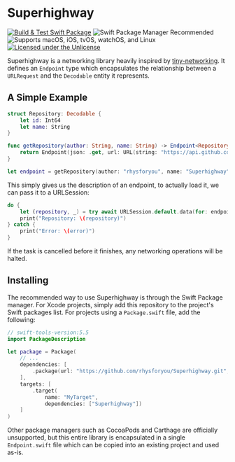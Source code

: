 # Superhighway

[![Build & Test Swift Package](https://github.com/rhysforyou/Superhighway/actions/workflows/swift-package.yml/badge.svg?branch=main)](https://github.com/rhysforyou/Superhighway/actions/workflows/swift-package.yml)
![Swift Package Manager Recommended](https://img.shields.io/badge/SPM-recommended-blue?style=flat-square)
![Supports macOS, iOS, tvOS, watchOS, and Linux](https://img.shields.io/badge/platform-macOS%20|%20iOS%20|%20tvOS%20|%20watchOS%20|%20Linux-blue?style=flat-square)
[![Licensed under the Unlicense](https://img.shields.io/github/license/rhysforyou/Superhighway?color=blue&style=flat-square)](LICENSE)

Superhighway is a networking library heavily inspired by [tiny-networking](https://github.com/objcio/tiny-networking). It defines an `Endpoint` type which encapsulates the relationship between a `URLRequest` and the `Decodable` entity it represents.

## A Simple Example

```swift
struct Repository: Decodable {
    let id: Int64
    let name: String
}

func getRepository(author: String, name: String) -> Endpoint<Repository> {
    return Endpoint(json: .get, url: URL(string: "https://api.github.com/repos/\(author)/\(name)")!)
}

let endpoint = getRepository(author: "rhysforyou", name: "Superhighway")
```

This simply gives us the description of an endpoint, to actually load it, we can pass it to a URLSession:

```swift
do {
    let (repository, _) = try await URLSession.default.data(for: endpoint)
    print("Repository: \(repository)")
} catch {
    print("Error: \(error)")
}
```

If the task is cancelled before it finishes, any networking operations will be halted.

## Installing

The recommended way to use Superhighway is through the Swift Package manager. For Xcode projects, simply add this repository to the project's Swift packages list. For projects using a `Package.swift` file, add the following:

```swift
// swift-tools-version:5.5
import PackageDescription

let package = Package(
    // ...
    dependencies: [
        .package(url: "https://github.com/rhysforyou/Superhighway.git", "0.5.0"..<"0.6.0")
    ],
    targets: [
        .target(
            name: "MyTarget",
            dependencies: ["Superhighway"])
    ]
)
```

Other package managers such as CocoaPods and Carthage are officially unsupported, but this entire library is encapsulated in a single `Endpoint.swift` file which can be copied into an existing project and used as-is.
